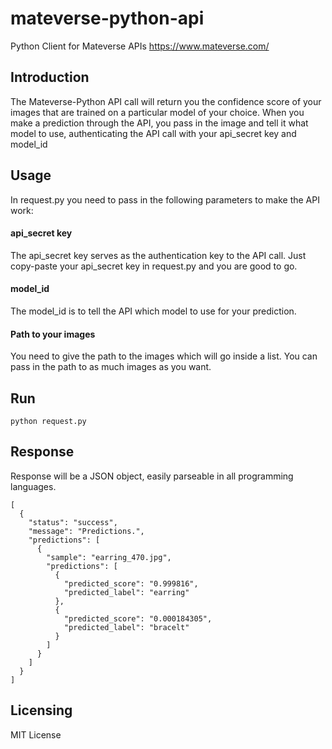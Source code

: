 # mateverse-python-api
Python Client for Mateverse APIs https://www.mateverse.com/

## Introduction

The Mateverse-Python API call will return you the confidence score of your images that are trained on a particular model of your choice. When you make a prediction through the API, you pass in the image and tell it what model to use, authenticating the API call with your api_secret key and model_id


## Usage

In request.py you need to pass in the following parameters to make the API work:

#### api_secret key
The api_secret key serves as the authentication key to the API call. Just copy-paste your api_secret key in request.py and you are good to go.

#### model_id
The model_id is to tell the API which model to use for your prediction.

#### Path to your images
You need to give the path to the images which will go inside a list. You can pass in the path to as much images as you want.

## Run
    python request.py

## Response
Response will be a JSON object, easily parseable in all programming languages.

    [
      {
        "status": "success",
        "message": "Predictions.",
        "predictions": [
          {
            "sample": "earring_470.jpg",
            "predictions": [
              {
                "predicted_score": "0.999816",
                "predicted_label": "earring"
              },
              {
                "predicted_score": "0.000184305",
                "predicted_label": "bracelt"
              }
            ]
          }
        ]
      }
    ]


## Licensing

MIT License
